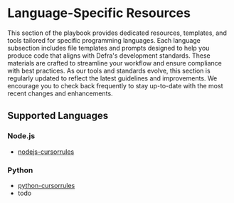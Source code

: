 # Language-Specific Resources

This section of the playbook provides dedicated resources, templates, and tools tailored for specific programming languages. Each language subsection includes file templates and prompts designed to help you produce code that aligns with Defra's development standards. These materials are crafted to streamline your workflow and ensure compliance with best practices. As our tools and standards evolve, this section is regularly updated to reflect the latest guidelines and improvements. We encourage you to check back frequently to stay up-to-date with the most recent changes and enhancements.

## Supported Languages
### Node.js
- [nodejs-cursorrules](/language-specific/nodejs/nodejs-cursorrules.md)
### Python
- [python-cursorrules](/language-specific/python/python-cursorrules.md)
- todo